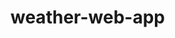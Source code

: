 # weather-web-app
<!DOCTYPE html>
<html>
  <head>
    <title> weather app</title.
    
    <meta charset="utf-8">
    <meta name="viewport" content="width=device-width, initial-scale=1">
    <title>Weather web app</title>
    <link rel="stylesheet" href="style.css">
      <style>
      body{
        height: 100%;
        margin: 0;
        padding: 0;
        font-family: Arial, sans-serif;
        font-size: 1em;
        text-shadow: 0 0 10px #000;
        color: #fff;
        background: #888;
        background-repeat: no-repeat;
        background-attachment: fixed;
        background-size: cover;
        
        
    }
        section{
          min-height: 100%;
        }

        h1{
          font-size: 2em;
          padding: 0 0.3em;
          line-height: 1em;
        }

        p{
          padding: 0 2em;
        }

        a{
          color: #fff;
        }

        footer{
          position: absolute;
          bottom: 0;
          font-size: 0.5em;
        }

        #temperature{
          text-decoration: none;
          border-bottom: 0.05em dotted white;
          
        }
      </style>
  </head>
  <body>
    <section>
      <h1 id="city">weather web app</h1>
      <p><a id="temperature" href="#" onclick="switchUnits(); return false;" title="Click to switch between metric and imperial units"></a><span id="weather">by @akshitajain0208</span></p>
    </section>
    <footer>
      <p>Powered by <a href="http://flickr.com/services/api/">Flickr</a> and <a href="http://openweathermap.org">Openweathermap.org</a>
      </p></footer>
    <script>
      var weatherData = {
        city: document.querySelector("#city"),
        weather: document.querySelector("#weather"),
        temperature: document.querySelector("#temperature"),
        temperatureValue: 0,
        units: "°C"
      };
    
    </script>
  </body>
</html>
sjsjj
